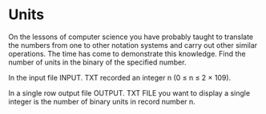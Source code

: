 # Units

On the lessons of computer science you have probably taught to translate the numbers from one to other notation systems and carry out other similar operations. The time has come to demonstrate this knowledge. Find the number of units in the binary of the specified number.

In the input file INPUT. TXT recorded an integer n (0 ≤ n ≤ 2 × 109).

In a single row output file OUTPUT. TXT FILE you want to display a single integer is the number of binary units in record number n.
